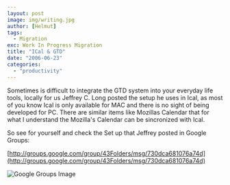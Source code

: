 ```yaml
---
layout: post
image: img/writing.jpg
author: [Helmut]
tags:
  - Migration
exc: Work In Progress Migration
title: "ICal & GTD"
date: "2006-06-23"
categories: 
  - "productivity"
---
```


Sometimes is difficult to integrate the GTD system into your everyday life tools, locally for us Jeffrey C. Long posted the setup he uses in Ical, as most of you know Ical is only available for MAC and there is no sight of being developed for PC. There are similar items like Mozillas Calendar that for what I understand the Mozilla's Calendar can be sincronized with Ical.

So see for yourself and check the Set up that Jeffrey posted in Google Groups:

[http://groups.google.com/group/43Folders/msg/730dca681076a74d](http://groups.google.com/group/43Folders/msg/730dca681076a74d)

![](images/groups_medium.gif "Google Groups Image")
